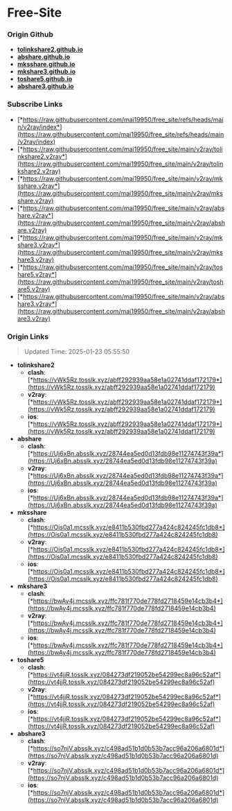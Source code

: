 # Free-Site

### Origin Github

- [**tolinkshare2.github.io**](https://github.com/tolinkshare2/tolinkshare2.github.io)
- [**abshare.github.io**](https://github.com/abshare/abshare.github.io)
- [**mksshare.github.io**](https://github.com/mksshare/mksshare.github.io)
- [**mkshare3.github.io**](https://github.com/mkshare3/mkshare3.github.io)
- [**toshare5.github.io**](https://github.com/toshare5/toshare5.github.io)
- [**abshare3.github.io**](https://github.com/abshare3/abshare3.github.io)

### Subscribe Links

- [*https://raw.githubusercontent.com/mai19950/free_site/refs/heads/main/v2ray/index*](https://raw.githubusercontent.com/mai19950/free_site/refs/heads/main/v2ray/index)
- [*https://raw.githubusercontent.com/mai19950/free_site/main/v2ray/tolinkshare2.v2ray*](https://raw.githubusercontent.com/mai19950/free_site/main/v2ray/tolinkshare2.v2ray)
- [*https://raw.githubusercontent.com/mai19950/free_site/main/v2ray/mksshare.v2ray*](https://raw.githubusercontent.com/mai19950/free_site/main/v2ray/mksshare.v2ray)
- [*https://raw.githubusercontent.com/mai19950/free_site/main/v2ray/abshare.v2ray*](https://raw.githubusercontent.com/mai19950/free_site/main/v2ray/abshare.v2ray)
- [*https://raw.githubusercontent.com/mai19950/free_site/main/v2ray/mkshare3.v2ray*](https://raw.githubusercontent.com/mai19950/free_site/main/v2ray/mkshare3.v2ray)
- [*https://raw.githubusercontent.com/mai19950/free_site/main/v2ray/toshare5.v2ray*](https://raw.githubusercontent.com/mai19950/free_site/main/v2ray/toshare5.v2ray)
- [*https://raw.githubusercontent.com/mai19950/free_site/main/v2ray/abshare3.v2ray*](https://raw.githubusercontent.com/mai19950/free_site/main/v2ray/abshare3.v2ray)

### Origin Links

> Updated Time: 2025-01-23 05:55:50

- **tolinkshare2**
  - **clash**: [*https://vWk5Rz.tosslk.xyz/abff292939aa58e1a02741ddaf172179*](https://vWk5Rz.tosslk.xyz/abff292939aa58e1a02741ddaf172179)
  - **v2ray**: [*https://vWk5Rz.tosslk.xyz/abff292939aa58e1a02741ddaf172179*](https://vWk5Rz.tosslk.xyz/abff292939aa58e1a02741ddaf172179)
  - **ios**: [*https://vWk5Rz.tosslk.xyz/abff292939aa58e1a02741ddaf172179*](https://vWk5Rz.tosslk.xyz/abff292939aa58e1a02741ddaf172179)
- **abshare**
  - **clash**: [*https://Uj6xBn.absslk.xyz/28744ea5ed0d13fdb98e11274743f39a*](https://Uj6xBn.absslk.xyz/28744ea5ed0d13fdb98e11274743f39a)
  - **v2ray**: [*https://Uj6xBn.absslk.xyz/28744ea5ed0d13fdb98e11274743f39a*](https://Uj6xBn.absslk.xyz/28744ea5ed0d13fdb98e11274743f39a)
  - **ios**: [*https://Uj6xBn.absslk.xyz/28744ea5ed0d13fdb98e11274743f39a*](https://Uj6xBn.absslk.xyz/28744ea5ed0d13fdb98e11274743f39a)
- **mksshare**
  - **clash**: [*https://Ois0a1.mcsslk.xyz/e8411b530fbd277a424c824245fc1db8*](https://Ois0a1.mcsslk.xyz/e8411b530fbd277a424c824245fc1db8)
  - **v2ray**: [*https://Ois0a1.mcsslk.xyz/e8411b530fbd277a424c824245fc1db8*](https://Ois0a1.mcsslk.xyz/e8411b530fbd277a424c824245fc1db8)
  - **ios**: [*https://Ois0a1.mcsslk.xyz/e8411b530fbd277a424c824245fc1db8*](https://Ois0a1.mcsslk.xyz/e8411b530fbd277a424c824245fc1db8)
- **mkshare3**
  - **clash**: [*https://bwAy4j.mcsslk.xyz/ffc781f770de778fd2718459e14cb3b4*](https://bwAy4j.mcsslk.xyz/ffc781f770de778fd2718459e14cb3b4)
  - **v2ray**: [*https://bwAy4j.mcsslk.xyz/ffc781f770de778fd2718459e14cb3b4*](https://bwAy4j.mcsslk.xyz/ffc781f770de778fd2718459e14cb3b4)
  - **ios**: [*https://bwAy4j.mcsslk.xyz/ffc781f770de778fd2718459e14cb3b4*](https://bwAy4j.mcsslk.xyz/ffc781f770de778fd2718459e14cb3b4)
- **toshare5**
  - **clash**: [*https://vt4jjR.tosslk.xyz/084273df219052be54299ec8a96c52af*](https://vt4jjR.tosslk.xyz/084273df219052be54299ec8a96c52af)
  - **v2ray**: [*https://vt4jjR.tosslk.xyz/084273df219052be54299ec8a96c52af*](https://vt4jjR.tosslk.xyz/084273df219052be54299ec8a96c52af)
  - **ios**: [*https://vt4jjR.tosslk.xyz/084273df219052be54299ec8a96c52af*](https://vt4jjR.tosslk.xyz/084273df219052be54299ec8a96c52af)
- **abshare3**
  - **clash**: [*https://so7njV.absslk.xyz/c498ad51b1d0b53b7acc96a206a6801d*](https://so7njV.absslk.xyz/c498ad51b1d0b53b7acc96a206a6801d)
  - **v2ray**: [*https://so7njV.absslk.xyz/c498ad51b1d0b53b7acc96a206a6801d*](https://so7njV.absslk.xyz/c498ad51b1d0b53b7acc96a206a6801d)
  - **ios**: [*https://so7njV.absslk.xyz/c498ad51b1d0b53b7acc96a206a6801d*](https://so7njV.absslk.xyz/c498ad51b1d0b53b7acc96a206a6801d)
